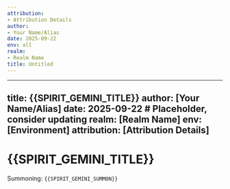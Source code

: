 ```yaml
---
attribution:
- Attribution Details
author:
- Your Name/Alias
date: 2025-09-22
env: all
realm:
- Realm Name
title: Untitled
---
```


---
title: {{SPIRIT_GEMINI_TITLE}}
author: [Your Name/Alias]
date: 2025-09-22 # Placeholder, consider updating
realm: [Realm Name]
env: [Environment]
attribution: [Attribution Details]
---

# {{SPIRIT_GEMINI_TITLE}}
Summoning: `{{SPIRIT_GEMINI_SUMMON}}`

